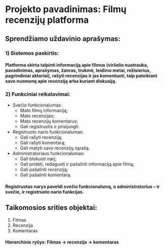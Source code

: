 # Projekto pavadinimas: Filmų recenzijų platforma

## Sprendžiamo uždavinio aprašymas:
### 1)	Sistemos paskirtis: 
#### Platforma skirta talpinti informaciją apie filmus (viršelio nuotrauka, pavadinimas, aprašymas, žanras, trukmė, leidimo metai, režisierius, pagrindiniai aktoriai), rašyti recenzijas ir jas komentuoti, taip pateikiant savo nuomonę apie recenziją arba kuriant diskusiją. 
### 2)	Funkciniai reikalavimai:
+ Svečio funkcionalumas:
  +	Mato filmų informaciją;
  +	Mato recenzijas;
  +	Mato recenzijų komentarus;
  +	Gali registruotis ir prisijungti.
+ Registruoto nario funkcionalumas:
  +	Gali rašyti recenziją;
  +	Gali rašyti komentarą;
  +	Gali matyti savo recenzijų sąrašą.
+ Administratoriaus funkcionalumas:
  +	Gali blokuoti narį;
  +	Gali pridėti, redaguoti ir pašalinti informaciją apie filmą;
  +	Gali pašalinti recenziją;
  +	Gali pašalinti komentarą.
 #### Registruotas narys paveldi svečio funkcionalumą, o administratorius – ir svečio, ir registruoto nario funkcijas.

## Taikomosios srities objektai:
1.	Filmas
2.	Recenzija
3.	Komentaras
#### Hierarchinis ryšys: Filmas -> recenzija -> komentaras

 

